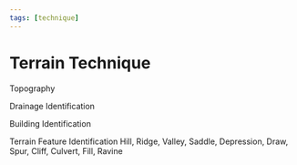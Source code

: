 ```yaml
---
tags: [technique] 
---
```


# Terrain Technique

Topography 

Drainage Identification

Building Identification

Terrain Feature Identification
Hill, Ridge, Valley, Saddle, Depression, Draw, Spur, Cliff, Culvert, Fill, Ravine
